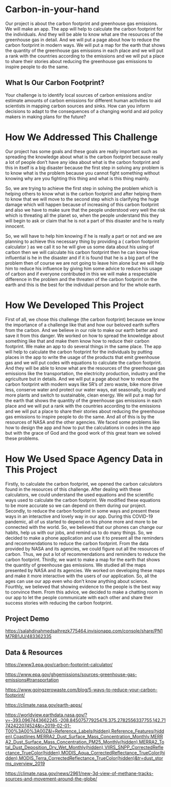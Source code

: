 # Carbon-in-your-hand
Our project is about the carbon footprint and greenhouse gas emissions. We will make an app. The app will help to calculate the carbon footprint for the individuals. And they will be able to know what are the resources of the greenhouse gas in detail. And we will put a page about how to reduce the carbon footprint in modern ways. We will put a map for the earth that shows the quantity of the greenhouse gas emissions in each place and we will put a rank with the countries according to the emissions and we will put a place to share their stories about reducing the greenhouse gas emissions to inspire people to do the same.
## What Is Our Carbon Footprint?
Your challenge is to identify local sources of carbon emissions and/or estimate amounts of carbon emissions for different human activities to aid scientists in mapping carbon sources and sinks. How can you inform decisions to adapt to the consequences of a changing world and aid policy makers in making plans for the future?
# How We Addressed This Challenge
Our project has some goals and these goals are really important such as spreading the knowledge about what is the carbon footprint because really a lot of people don’t have any idea about what is the carbon footprint and this in itself is a big disaster because the first step in solving any problem is to know what is the problem because you cannot fight something without knowing why are you fighting this thing and what is this thing mainly.

So, we are trying to achieve the first step in solving the problem which is helping others to know what is the carbon footprint and after helping them to know that we will move to the second step which is clarifying the huge damage which will happen because of increasing of this carbon footprint and also we have to make sure that the people understood very well the risk which is threating all the planet so, when the people understand this they will begin to ask or claim that he is not a part of this disaster and he is really innocent.

So, we will have to help him knowing if he is really a part or not and we are planning to achieve this necessary thing by providing a ( carbon footprint calculator ) as we call it so he will give us some data about his using of carbon then we will calculate his carbon footprint then he can know How influential is he in the disaster and if it is found that he is a big part of the problem then of course we are not going to leave him alone but we will help him to reduce his influence by giving him some advice to reduce his usage of carbon and if everyone contributed in this we will make a respectable difference in the problem and the threaten of the carbon footprint on the earth and this is the best for the individual person and for the whole earth.
# How We Developed This Project
First of all, we chose this challenge (the carbon footprint) because we know the importance of a challenge like that and how our beloved earth suffers from the carbon. And we believe in our role to make our earth better and save it from this danger. We worked on how to spread the knowledge about something like that and make them know how to reduce their carbon footprint. We make an app to do several things in the same place. The app will help to calculate the carbon footprint for the individuals by putting places in the app to write the usage of the products that emit greenhouse gas and we will put codes with equations to calculate the carbon footprint. And they will be able to know what are the resources of the greenhouse gas emissions like the transportation, the electricity production, industry and the agriculture but in details. And we will put a page about how to reduce the carbon footprint with modern ways like 5R’s of zero waste, bike more drive less, conserve water and protect our water ways, eat seasonally, locally and more plants and switch to sustainable, clean energy. We will put a map for the earth that shows the quantity of the greenhouse gas emissions in each place and we will put a rank with the countries according to the emissions and we will put a place to share their stories about reducing the greenhouse gas emissions to inspire people to do the same. And all of this is by the resources of NASA and the other agencies. We faced some problems like how to design the app and how to put the calculations in codes in the app but with the grace of God and the good work of this great team we solved these problems.
# How We Used Space Agency Data in This Project
Firstly, to calculate the carbon footprint, we opened the carbon calculators found in the resources of this challenge. After dealing with these calculators, we could understand the used equations and the scientific ways used to calculate the carbon footprint. We modified these equations to be more accurate so we can depend on them during our project. Secondly, to reduce the carbon footprint in some ways and present these ways in an interactive and lovely way in our app. During this COVID-19 pandemic, all of us started to depend on his phone more and more to be connected with the world. So, we believed that our phones can change our habits, help us with our jobs, and remind us to do many things. So, we decided to make a phone application and use it to present all the reminders and recommendations to reduce the carbon footprint. From the data provided by NASA and its agencies, we could figure out all the resources of carbon. Thus, we put a lot of recommendations and reminders to reduce the carbon footprint. Thirdly, we want to make a map for the earth that shows the quantity of greenhouse gas emissions. We studied all the maps presented by NASA and its agencies. We worked on developing these maps and make it more interactive with the users of our application. So, all the ages can use our app even who don’t know anything about science. Fourthly, we believed that showing evidence to the people is the best way to convince them. From this advice, we decided to make a chatting room in our app to let the people communicate with each other and share their success stories with reducing the carbon footprint.
## Project Demo
https://salahdinahmedsalhrezk775464.invisionapp.com/console/share/PN1M7RB1JU/483362335
## Data & Resources
https://www3.epa.gov/carbon-footprint-calculator/

https://www.epa.gov/ghgemissions/sources-greenhouse-gas-emissions#transportation

https://www.goingzerowaste.com/blog/5-ways-to-reduce-your-carbon-footprint/

https://climate.nasa.gov/earth-apps/

https://worldview.earthdata.nasa.gov/?v=-393.0967443662245,-208.84507577925476,375.2782556337755,142.71742422074524&t=2019-02-01-T00%3A00%3A00Z&l=Reference_Labels(hidden),Reference_Features(hidden),Coastlines,MERRA2_Dust_Surface_Mass_Concentration_Monthly,MERRA2_Dust_Surface_Mass_Concentration_PM25_Monthly(hidden),MERRA2_Total_Dust_Deposition_Dry_Wet_Monthly(hidden),VIIRS_SNPP_CorrectedReflectance_TrueColor(hidden),MODIS_Aqua_CorrectedReflectance_TrueColor(hidden),MODIS_Terra_CorrectedReflectance_TrueColor(hidden)&tr=dust_storms_overview_2019

https://climate.nasa.gov/news/2961/new-3d-view-of-methane-tracks-sources-and-movement-around-the-globe/
